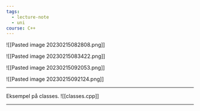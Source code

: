 ```yaml
---
tags:
  - lecture-note
  - uni
course: C++
---
```

![[Pasted image 20230215082808.png]]

![[Pasted image 20230215083422.png]]

![[Pasted image 20230215092053.png]]

![[Pasted image 20230215092124.png]]

***
Eksempel på classes.
![[classes.cpp]]


***
